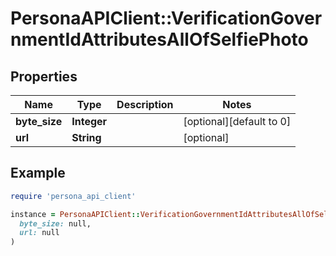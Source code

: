 # PersonaAPIClient::VerificationGovernmentIdAttributesAllOfSelfiePhoto

## Properties

| Name | Type | Description | Notes |
| ---- | ---- | ----------- | ----- |
| **byte_size** | **Integer** |  | [optional][default to 0] |
| **url** | **String** |  | [optional] |

## Example

```ruby
require 'persona_api_client'

instance = PersonaAPIClient::VerificationGovernmentIdAttributesAllOfSelfiePhoto.new(
  byte_size: null,
  url: null
)
```

